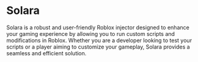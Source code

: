 # Solara
Solara is a robust and user-friendly Roblox injector designed to enhance your gaming experience by allowing you to run custom scripts and modifications in Roblox. Whether you are a developer looking to test your scripts or a player aiming to customize your gameplay, Solara provides a seamless and efficient solution.
